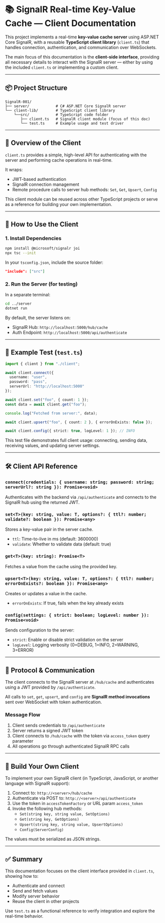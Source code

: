 
# 📚 SignalR Real-time Key-Value Cache — Client Documentation

This project implements a real-time **key-value cache server** using ASP.NET Core SignalR, with a reusable **TypeScript client library** (`client.ts`) that handles connection, authentication, and communication over WebSockets.

The main focus of this documentation is the **client-side interface**, providing all necessary details to interact with the SignalR server — either by using the included `client.ts` or implementing a custom client.

---

## 📦 Project Structure

```
SignalR-001/
├── server/            # C# ASP.NET Core SignalR server
└── client-lib/        # TypeScript client library
    └──src/            # TypeScript code folder
       ├── client.ts   # SignalR client module (focus of this doc)
       └── test.ts     # Example usage and test driver
```

---

## 🎯 Overview of the Client

`client.ts` provides a simple, high-level API for authenticating with the server and performing cache operations in real-time.

It wraps:
- JWT-based authentication
- SignalR connection management
- Remote procedure calls to server hub methods: `Set`, `Get`, `Upsert`, `Config`

This client module can be reused across other TypeScript projects or serve as a reference for building your own implementation.

---

## 🚀 How to Use the Client

### 1. Install Dependencies

```bash
npm install @microsoft/signalr joi
npx tsc --init
```

In your `tsconfig.json`, include the source folder:

```json
"include": ["src"]
```

### 2. Run the Server (for testing)

In a separate terminal:

```bash
cd ../server
dotnet run
```

By default, the server listens on:

- SignalR Hub: `http://localhost:5000/hub/cache`
- Auth Endpoint: `http://localhost:5000/api/authenticate`

---

## 🧪 Example Test (`test.ts`)

```ts
import { client } from "./client";

await client.connect({
  username: "user",
  password: "pass",
  serverUrl: "http://localhost:5000"
});

await client.set("foo", { count: 1 });
const data = await client.get("foo");

console.log("Fetched from server:", data);

await client.upsert("foo", { count: 2 }, { errorOnExists: false });

await client.config({ strict: true, logLevel: 1 }); // INFO
```

This test file demonstrates full client usage: connecting, sending data, receiving values, and updating server settings.

---

## 🛠 Client API Reference

### `connect(credentials: { username: string; password: string; serverUrl?: string }): Promise<void>`

Authenticates with the backend via `/api/authenticate` and connects to the SignalR hub using the returned JWT.

### `set<T>(key: string, value: T, options?: { ttl?: number; validate?: boolean }): Promise<any>`

Stores a key-value pair in the server cache.

- `ttl`: Time-to-live in ms (default: 3600000)
- `validate`: Whether to validate data (default: true)

### `get<T>(key: string): Promise<T>`

Fetches a value from the cache using the provided key.

### `upsert<T>(key: string, value: T, options?: { ttl?: number; errorOnExists?: boolean }): Promise<any>`

Creates or updates a value in the cache.

- `errorOnExists`: If true, fails when the key already exists

### `config(settings: { strict: boolean; logLevel: number }): Promise<void>`

Sends configuration to the server:
- `strict`: Enable or disable strict validation on the server
- `logLevel`: Logging verbosity (0=DEBUG, 1=INFO, 2=WARNING, 3=ERROR)

---

## 🔌 Protocol & Communication

The client connects to the SignalR server at `/hub/cache` and authenticates using a JWT provided by `/api/authenticate`.

All calls to `set`, `get`, `upsert`, and `config` are **SignalR method invocations** sent over WebSocket with token authentication.

### Message Flow
1. Client sends credentials to `/api/authenticate`
2. Server returns a signed JWT token
3. Client connects to `/hub/cache` with the token via `access_token` query parameter
4. All operations go through authenticated SignalR RPC calls

---

## 🧱 Build Your Own Client

To implement your own SignalR client (in TypeScript, JavaScript, or another language with SignalR support):

1. Connect to: `http://<server>/hub/cache`
2. Authenticate via POST to: `http://<server>/api/authenticate`
3. Use the token in `accessTokenFactory` or URL param `access_token`
4. Invoke the following hub methods:
   - `Set(string key, string value, SetOptions)`
   - `Get(string key, GetOptions)`
   - `Upsert(string key, string value, UpsertOptions)`
   - `Config(ServerConfig)`

The values must be serialized as JSON strings.

---

## ✅ Summary

This documentation focuses on the client interface provided in `client.ts`, showing how to:
- Authenticate and connect
- Send and fetch values
- Modify server behavior
- Reuse the client in other projects

Use `test.ts` as a functional reference to verify integration and explore the real-time behavior.